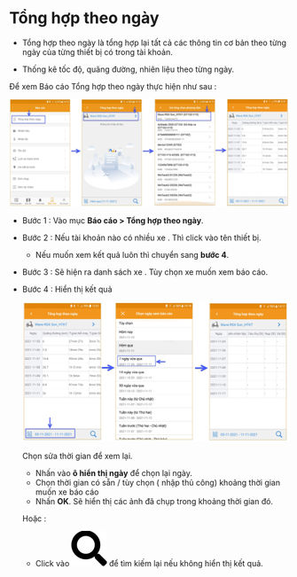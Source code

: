 # Tổng hợp theo ngày
- Tổng hợp theo ngày là tổng hợp lại tất cả các thông tin cơ bản theo từng ngày của từng thiết bị có trong tài khoản.

- Thống kê tốc độ, quãng đường, nhiên liệu theo từng ngày.

Để xem Báo cáo Tổng hợp theo ngày thực hiện như sau :

<span style="display:block;text-align:center">![Interface Web](/docs/assets/images/web-interface/app-gotrack365/report/report-summary-by-day.jpg)

- Bước 1 : Vào mục **Báo cáo > Tổng hợp theo ngày**.

- Bước 2 : Nếu  tài khoản nào có nhiều xe . Thì click vào tên thiết bị. 
  
  - Nếu muốn xem kết quả luôn thì chuyển sang **bước 4**.

- Bước 3 : Sẽ hiện ra danh sách xe . Tùy chọn xe muốn xem báo cáo.

- Bước 4 : Hiển thị kết quả
  
  <span style="display:block;text-align:center">![Interface Web](/docs/assets/images/web-interface/app-gotrack365/report/time-search.jpg)
  
  Chọn sửa thời gian để xem lại.
    - Nhấn vào **ô hiển thị ngày** để chọn lại ngày.
    - Chọn thời gian có sẵn / tùy chọn ( nhập thủ công) khoảng thời gian  muốn xe báo cáo
    -  Nhấn **OK**.  Sẽ hiển thị các ảnh đã chụp trong khoảng thời gian đó.

  Hoặc :   
  - Click vào <span class="icon-left svg-filter-blue1">![Ok](/docs/assets/images/web-interface/icon/SVG/search.svg)  để tìm kiếm lại nếu không hiển thị kết quả.
  

